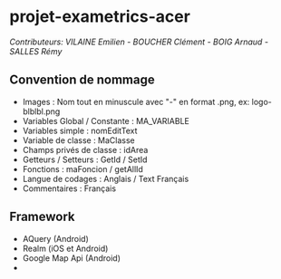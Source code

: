 # projet-exametrics-acer

_Contributeurs:_
_VILAINE Emilien_
_- BOUCHER Clément_
_- BOIG Arnaud_
_- SALLES Rémy_

## Convention de nommage

- Images :  Nom tout en minuscule avec "-" en format .png, ex: logo-blblbl.png 
- Variables Global / Constante : MA_VARIABLE
- Variables simple : nomEditText
- Variable de classe : MaClasse
- Champs privés de classe : idArea
- Getteurs / Setteurs : GetId / SetId
- Fonctions : maFoncion / getAllId
- Langue de codages : Anglais / Text Français
- Commentaires : Français

## Framework

- AQuery (Android)
- Realm (iOS et Android)
- Google Map Api (Android)
- 
